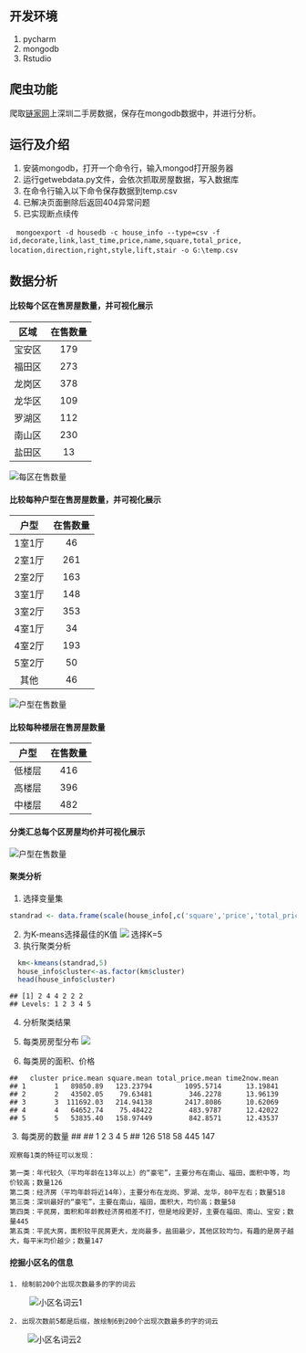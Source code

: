 ## 开发环境
 1. pycharm
 2. mongodb
 3. Rstudio
## 爬虫功能

爬取[链家网](https://sz.lianjia.com/ershoufang/)上深圳二手房数据，保存在mongodb数据中，并进行分析。

## 运行及介绍

 1. 安装mongodb，打开一个命令行，输入mongod打开服务器
 2. 运行getwebdata.py文件，会依次抓取房屋数据，写入数据库
 3. 在命令行输入以下命令保存数据到temp.csv
 4. 已解决页面删除后返回404异常问题
 5. 已实现断点续传

    `mongoexport -d housedb -c house_info --type=csv -f  
    id,decorate,link,last_time,price,name,square,total_price,
    location,direction,right,style,lift,stair -o G:\temp.csv`
    
## 数据分析
#### 比较每个区在售房屋数量，并可视化展示
 
| 区域 | 在售数量 |
| :-: | :-: |
|    宝安区 | 179 |
|    福田区 | 273 |
|    龙岗区 | 378 |
|    龙华区 | 109 |
|    罗湖区 | 112 |
|    南山区 | 230 |
|    盐田区 |  13 |

![每区在售数量](https://github.com/hiyaojie/python/raw/master/imgs/Rplot05.png)
#### 比较每种户型在售房屋数量，并可视化展示
| 户型 | 在售数量 |
| :-: | :-: |
| 1室1厅 |  46 |
| 2室1厅 | 261 |
| 2室2厅 | 163 |
| 3室1厅 | 148 |
| 3室2厅 | 353 |
| 4室1厅 |  34 |
| 4室2厅 | 193 |
| 5室2厅 |  50 |
| 其他 |  46 |

![户型在售数量](https://github.com/hiyaojie/python/raw/master/imgs/Rplot04.png)

#### 比较每种楼层在售房屋数量
| 户型 | 在售数量 |
| :-: | :-: |
| 低楼层 | 416 |
| 高楼层 | 396 |
| 中楼层 | 482 |

#### 分类汇总每个区房屋均价并可视化展示

![户型在售数量](https://github.com/hiyaojie/python/raw/master/imgs/Rplot06.png)

#### 聚类分析
 1.  选择变量集
``` r
standrad <- data.frame(scale(house_info[,c('square','price','total_price')]))
```
2. 为K-means选择最佳的K值 
![](https://github.com/hiyaojie/python/raw/master/imgs/Rplot07.png) 
选择K=5
3. 执行聚类分析

``` r
  km<-kmeans(standrad,5)
  house_info$cluster<-as.factor(km$cluster)  
  head(house_info$cluster)
```

    ## [1] 2 4 4 2 2 2
    ## Levels: 1 2 3 4 5
 4. 分析聚类结果
 
  1. 每类房房型分布
  ![](https://github.com/hiyaojie/python/raw/master/imgs/Rplot08.png) 
  2. 每类房的面积、价格

    ##   cluster price.mean square.mean total_price.mean time2now.mean
    ## 1       1   89850.89   123.23794        1095.5714      13.19841
    ## 2       2   43502.05    79.63481         346.2278      13.96139
    ## 3       3  111692.03   214.94138        2417.8086      10.62069
    ## 4       4   64652.74    75.48422         483.9787      12.42022
    ## 5       5   53835.40   158.97449         842.8571      12.43537

  3. 每类房的数量
    ## 
    ##   1   2   3   4   5 
    ## 126 518  58 445 147

    观察每1类的特征可以发现：

    第一类：年代较久（平均年龄在13年以上）的“豪宅”，主要分布在南山、福田，面积中等，均价较高；数量126
    第二类：经济房（平均年龄将近14年），主要分布在龙岗、罗湖、龙华，80平左右；数量518
    第三类：深圳最好的“豪宅”，主要在南山，福田，面积大，均价高；数量58
    第四类：平民房，面积和年龄教经济房相差不打，但是地段更好，主要在福田、南山、宝安；数量445
    第五类：平民大房，面积较平民房更大，龙岗最多，盐田最少，其他区较均匀，有趣的是房子越大，每平米均价越少；数量147


#### 挖掘小区名的信息
    1. 绘制前200个出现次数最多的字的词云
          ![小区名词云1](https://github.com/hiyaojie/python/raw/master/imgs/Rplot02.png)
          
          
    2. 出现次数前5都是后缀，故绘制6到200个出现次数最多的字的词云
          ![小区名词云2](https://github.com/hiyaojie/python/raw/master/imgs/Rplot03.png)
       
   

   
   
